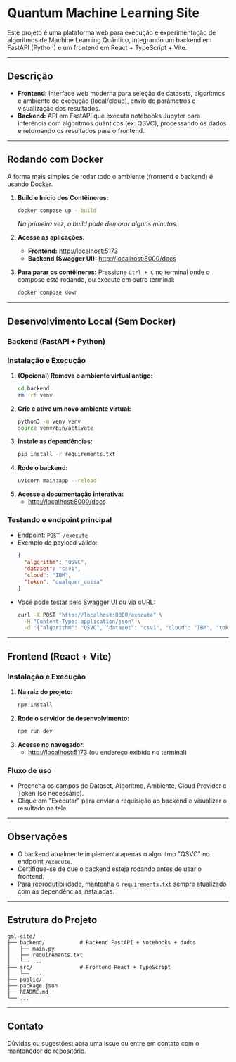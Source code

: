 # Quantum Machine Learning Site

Este projeto é uma plataforma web para execução e experimentação de algoritmos de Machine Learning Quântico, integrando um backend em FastAPI (Python) e um frontend em React + TypeScript + Vite.

---

## Descrição

- **Frontend:** Interface web moderna para seleção de datasets, algoritmos e ambiente de execução (local/cloud), envio de parâmetros e visualização dos resultados.
- **Backend:** API em FastAPI que executa notebooks Jupyter para inferência com algoritmos quânticos (ex: QSVC), processando os dados e retornando os resultados para o frontend.

---

## Rodando com Docker

A forma mais simples de rodar todo o ambiente (frontend e backend) é usando Docker.

1. **Build e Início dos Contêineres:**
   ```bash
   docker compose up --build
   ```
   *Na primeira vez, o build pode demorar alguns minutos.*

2. **Acesse as aplicações:**
   - **Frontend:** [http://localhost:5173](http://localhost:5173)
   - **Backend (Swagger UI):** [http://localhost:8000/docs](http://localhost:8000/docs)

3. **Para parar os contêineres:**
   Pressione `Ctrl + C` no terminal onde o compose está rodando, ou execute em outro terminal:
   ```bash
   docker compose down
   ```
---

## Desenvolvimento Local (Sem Docker)

### Backend (FastAPI + Python)

### Instalação e Execução

1. **(Opcional) Remova o ambiente virtual antigo:**
   ```bash
   cd backend
   rm -rf venv
   ```
2. **Crie e ative um novo ambiente virtual:**
   ```bash
   python3 -m venv venv
   source venv/bin/activate
   ```
3. **Instale as dependências:**
   ```bash
   pip install -r requirements.txt
   ```
4. **Rode o backend:**
   ```bash
   uvicorn main:app --reload
   ```
5. **Acesse a documentação interativa:**
   - [http://localhost:8000/docs](http://localhost:8000/docs)

### Testando o endpoint principal

- Endpoint: `POST /execute`
- Exemplo de payload válido:
  ```json
  {
    "algorithm": "QSVC",
    "dataset": "csv1",
    "cloud": "IBM",
    "token": "qualquer_coisa"
  }
  ```
- Você pode testar pelo Swagger UI ou via cURL:
  ```bash
  curl -X POST "http://localhost:8000/execute" \
    -H "Content-Type: application/json" \
    -d '{"algorithm": "QSVC", "dataset": "csv1", "cloud": "IBM", "token": "qualquer_coisa"}'
  ```

---

## Frontend (React + Vite)

### Instalação e Execução

1. **Na raiz do projeto:**
   ```bash
   npm install
   ```
2. **Rode o servidor de desenvolvimento:**
   ```bash
   npm run dev
   ```
3. **Acesse no navegador:**
   - [http://localhost:5173](http://localhost:5173) (ou endereço exibido no terminal)

### Fluxo de uso
- Preencha os campos de Dataset, Algoritmo, Ambiente, Cloud Provider e Token (se necessário).
- Clique em "Executar" para enviar a requisição ao backend e visualizar o resultado na tela.

---

## Observações
- O backend atualmente implementa apenas o algoritmo "QSVC" no endpoint `/execute`.
- Certifique-se de que o backend esteja rodando antes de usar o frontend.
- Para reprodutibilidade, mantenha o `requirements.txt` sempre atualizado com as dependências instaladas.

---

## Estrutura do Projeto

```
qml-site/
├── backend/           # Backend FastAPI + Notebooks + dados
│   ├── main.py
│   ├── requirements.txt
│   └── ...
├── src/               # Frontend React + TypeScript
│   └── ...
├── public/
├── package.json
├── README.md
└── ...
```

---

## Contato
Dúvidas ou sugestões: abra uma issue ou entre em contato com o mantenedor do repositório.
